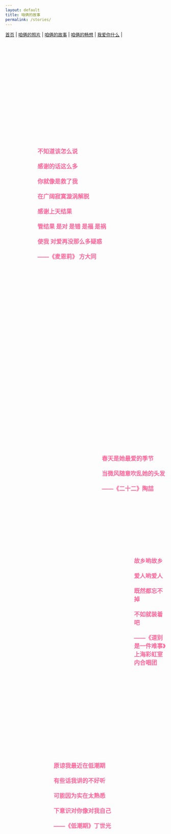 ```yaml
---
layout: default
title: 咱俩的故事
permalink: /stories/
---
```


<nav>
  <a href="/">首页</a> |
  <a href="/photos">咱俩的照片</a> |
  <a href="/stories">咱俩的故事</a> |
  <a href="/future">咱俩的畅想</a> |
  <a href="/love">我爱你什么</a> |
</nav>

<style>
  /* 整个容器 */
  .story-container {
    position: relative;
    width: 100%;
    height: 80vh;
    overflow: hidden;
  }

  /* 每个歌词链接的样式 */
  .story-link {
    position: absolute;
    font-size: 18px;
    color: #ff6699;
    text-decoration: none;
    font-weight: bold;
    white-space: pre-line; /* 保留歌词的换行 */
    transition: transform 0.3s ease, color 0.3s ease;
  }

  .story-link:hover {
    transform: scale(1.2);
    color: #ff3366;
  }

  /* 加个缓慢浮动的动画效果 */
  @keyframes float {
    0% { transform: translateY(0px); }
    50% { transform: translateY(-20px); }
    100% { transform: translateY(0px); }
  }
</style>

<div class="story-container">
  <a href="/story1" class="story-link" style="top:10%; left:20%; animation: float 6s ease-in-out infinite;">
    不知道该怎么说<br>
    感谢的话这么多<br>
    你就像是救了我<br>
    在广阔寂寞漩涡解脱<br>
    感谢上天结果<br>
    管结果 是对 是错 是福 是祸<br>
    使我 对爱再没那么多疑惑<br>
    ——《麦恩莉》 方大同
  </a>

  <a href="/story2" class="story-link" style="top:40%; left:60%; animation: float 8s ease-in-out infinite;">
    春天是她最爱的季节<br>
    当微风随意吹乱她的头发<br>
    ——《二十二》陶喆
  </a>

  <a href="/story3" class="story-link" style="top:70%; left:30%; animation: float 10s ease-in-out infinite;">
    原谅我最近在低潮期<br>
    有些话我讲的不好听<br>
    可能因为实在太熟悉<br>
    下意识对你像对我自己<br>
    ——《低潮期》丁世光
  </a>

  <a href="/story4" class="story-link" style="top:50%; left:80%; animation: float 7s ease-in-out infinite;">
    故乡哟故乡<br>
    爱人哟爱人<br>
    既然都忘不掉<br>
    不如就装着吧<br>
    ——《道别是一件难事》上海彩虹室内合唱团
  </a>
</div>

